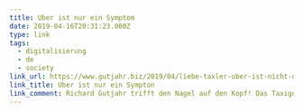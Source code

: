 ```yaml
---
title: Uber ist nur ein Symptom
date: 2019-04-16T20:31:23.000Z
type: link
tags:
  - digitalisierung
  - de
  - society
link_url: https://www.gutjahr.biz/2019/04/liebe-taxler-uber-ist-nicht-das-problem/
link_title: Uber ist nur ein Sympton
link_comment: Richard Gutjahr trifft den Nagel auf den Kopf! Das Taxigewerbe (und viele andere Branchen) hat den Wandel hin zu mehr "Service" verschlafen.
---
```

